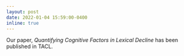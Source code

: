 ```yaml
---
layout: post
date: 2022-01-04 15:59:00-0400
inline: true
---
```


Our paper, _Quantifying Cognitive Factors in Lexical Decline_ has been published in TACL.